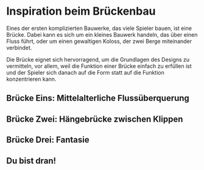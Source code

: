 # Inspiration beim Brückenbau

Eines der ersten komplizierten Bauwerke, das viele Spieler bauen, ist eine Brücke. Dabei kann es sich um ein kleines Bauwerk handeln, das über einen Fluss führt, oder um einen gewaltigen Koloss, der zwei Berge miteinander verbindet.

Die Brücke eignet sich hervorragend, um die Grundlagen des Designs zu vermitteln, vor allem, weil die Funktion einer Brücke einfach zu erfüllen ist und der Spieler sich danach auf die Form statt auf die Funktion konzentrieren kann.

## Brücke Eins: Mittelalterliche Flussüberquerung

## Brücke Zwei: Hängebrücke zwischen Klippen

## Brücke Drei: Fantasie

## Du bist dran!
